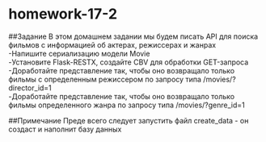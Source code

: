 # homework-17-2

##Задание
В этом домашнем задании мы будем писать API для поиска фильмов с информацией об актерах, режиссерах и жанрах  
-Напишите сериализацию модели Movie  
-Установите Flask-RESTX, создайте CBV для обработки GET-запроса  
-Доработайте представление так, чтобы оно возвращало только фильмы с определенным режиссером по запросу типа /movies/?director_id=1  
-Доработайте представление так, чтобы оно возвращало только фильмы определенного жанра  по запросу типа /movies/?genre_id=1  

##Примечание
Преде всего следует запустить файл create_data - он создаст и наполнит базу данных
